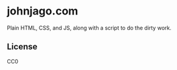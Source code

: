# johnjago.com

Plain HTML, CSS, and JS, along with a script to do the dirty work.

## License

CC0
